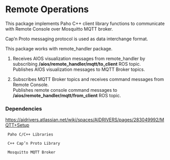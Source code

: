# Remote Operations
This package implements Paho C++ client library functions to communicate with Remote Console over Mosquitto MQTT broker. 

Cap’n Proto messaging protocol is used as data interchange format.

This package works with remote_handler package. 

 1. Receives AIOS visualization messages from remote_handler by subscribing <strong>/aios/remote_handler/mqtt/to_client</strong> ROS topic.<br>Publishes AIOS visualization messages to MQTT Broker topics.


 2. Subscribes MQTT Broker topics and receives command messages from Remote Console.<br> Publishes remote console command messages to <strong>/aios/remote_handler/mqtt/from_client</strong> ROS topic.
   
   



### Dependencies
https://aidrivers.atlassian.net/wiki/spaces/AIDRIVERS/pages/283049992/MQTT+Setup
```
 Paho C/C++ Libraries
```
```
 C++ Cap’n Proto Library 
```
``` 
 Mosquitto MQTT Broker
```
